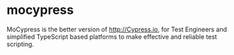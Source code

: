 # mocypress
MoCypress is the better version of http://Cypress.io, for Test Engineers and simplified TypeScript based platforms to make effective and reliable test scripting.